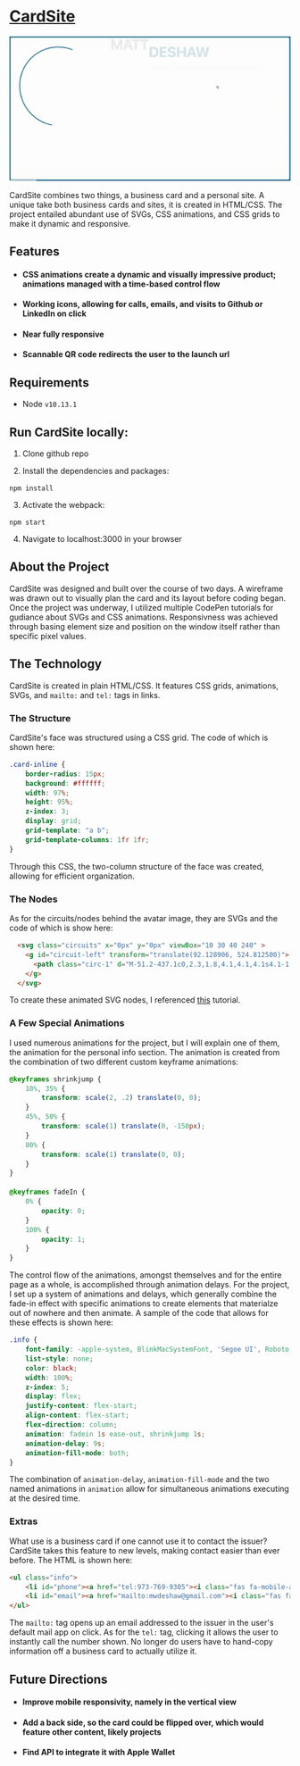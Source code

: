 # [CardSite](https://mwdeshaw.github.io/BusinessCard/)

![card](https://github.com/mwdeshaw/BusinessCard/blob/master/bizCardGif.gif)

CardSite combines two things, a business card and a personal site. A unique take both business cards and sites, it is created in HTML/CSS. The project entailed abundant use of SVGs, CSS animations, and CSS grids to make it dynamic and responsive.

## Features
* #### CSS animations create a dynamic and visually impressive product; animations managed with a time-based control flow
* #### Working icons, allowing for calls, emails, and visits to Github or LinkedIn on click
* #### Near fully responsive
* #### Scannable QR code redirects the user to the launch url

## Requirements
* Node ```v10.13.1```

## Run CardSite locally:
1. Clone github repo

2. Install the dependencies and packages:
  ```
  npm install
  ```
 
 3. Activate the webpack:
 ```
 npm start
 ```

 4. Navigate to localhost:3000 in your browser
 
 ## About the Project
CardSite was designed and built over the course of two days. A wireframe was drawn out to visually plan the card and its layout before coding began. Once the project was underway, I utilized multiple CodePen tutorials for gudiance about SVGs and CSS animations. Responsivness was achieved through basing element size and position on the window itself rather than specific pixel values.

## The Technology
CardSite is created in plain HTML/CSS. It features CSS grids, animations, SVGs, and ```mailto:``` and ```tel:``` tags in links.

### The Structure
CardSite's face was structured using a CSS grid. The code of which is shown here:
```CSS
.card-inline {
    border-radius: 15px;
    background: #ffffff;
    width: 97%;
    height: 95%;
    z-index: 3;
    display: grid;
    grid-template: "a b";
    grid-template-columns: 1fr 1fr;
}
```
Through this CSS, the two-column structure of the face was created, allowing for efficient organization.

### The Nodes
As for the circuits/nodes behind the avatar image, they are SVGs and the code of which is show here:
```HTML
  <svg class="circuits" x="0px" y="0px" viewBox="10 30 40 240" >
    <g id="circuit-left" transform="translate(92.128906, 524.812500)">
      <path class="circ-1" d="M-51.2-437.1c0,2.3,1.8,4.1,4.1,4.1s4.1-1.8,4.1-4.1c0-1.8-1.2-3.3-2.8-3.9v-24.2l-13.8-13.8V-502 c1.6-0.6,2.8-2.1,2.8-3.9c0-2.3-1.8-4.1-4.1-4.1s-4.1,1.8-4.1,4.1c0,1.8,1.2,3.3,2.8,3.9v24.2l13.8,13.8v23.1 C-50.1-440.4-51.2-438.9-51.2-437.1" />
    </g>
  </svg>
```
To create these animated SVG nodes, I referenced [this](https://codepen.io/lentilz/pen/NyBEBw) tutorial.

### A Few Special Animations
I used numerous animations for the project, but I will explain one of them, the animation for the personal info section. The animation is created from the combination of two different custom keyframe animations:
```CSS
@keyframes shrinkjump {
	10%, 35% {
		transform: scale(2, .2) translate(0, 0);
	}
	45%, 50% {
		transform: scale(1) translate(0, -150px);
	}
	80% {
		transform: scale(1) translate(0, 0);
	}
}

@keyframes fadeIn {
	0% {
		opacity: 0;
	}
	100% {
		opacity: 1;
	}
}
```
The control flow of the animations, amongst themselves and for the entire page as a whole, is accomplished through animation delays. For the project, I set up a system of animations and delays, which generally combine the fade-in effect with specific animations to create elements that materialze out of nowhere and then animate. A sample of the code that allows for these effects is shown here:
```CSS
.info {
    font-family: -apple-system, BlinkMacSystemFont, 'Segoe UI', Roboto, Oxygen, Ubuntu, Cantarell, 'Open Sans', 'Helvetica Neue', sans-serif;
    list-style: none;
    color: black;
    width: 100%;
    z-index: 5;
    display: flex;
    justify-content: flex-start;
    align-content: flex-start;
    flex-direction: column;
    animation: fadein 1s ease-out, shrinkjump 1s;
    animation-delay: 9s;
    animation-fill-mode: both;
}
```
The combination of ```animation-delay```, ```animation-fill-mode``` and the two named animations in ```animation``` allow for simultaneous animations executing at the desired time.

### Extras
What use is a business card if one cannot use it to contact the issuer? CardSite takes this feature to new levels, making contact easier than ever before. The HTML is shown here:
```HTML
<ul class="info">
	<li id="phone"><a href="tel:973-769-9305"><i class="fas fa-mobile-alt"></i></a><a href="tel:973-769-9305">(973) 769-9305</a></li> 
	<li id="email"><a href="mailto:mwdeshaw@gmail.com"><i class="fas fa-envelope"></i></a><a href="mailto:mwdeshaw@gmail.com">mwdeshaw@gmail.com</a></li>
</ul>
```
The ```mailto:``` tag opens up an email addressed to the issuer in the user's default mail app on click. As for the ```tel:``` tag, clicking it allows the user to instantly call the number shown. No longer do users have to hand-copy information off a business card to actually utilize it.

 ## Future Directions
* #### Improve mobile responsivity, namely in the vertical view
* #### Add a back side, so the card could be flipped over, which would feature other content, likely projects
* #### Find API to integrate it with Apple Wallet


